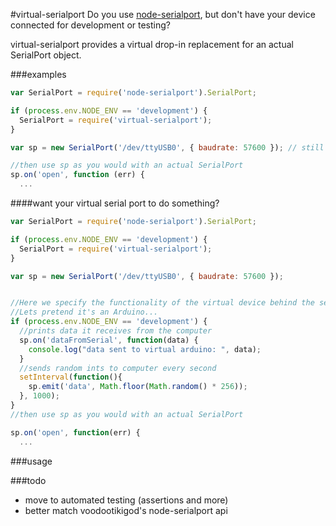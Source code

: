 #virtual-serialport
Do you use [node-serialport](https://github.com/voodootikigod/node-serialport), but don't have your device connected for development or testing?

virtual-serialport provides a virtual drop-in replacement for an actual SerialPort object.

###examples
```javascript
var SerialPort = require('node-serialport').SerialPort;

if (process.env.NODE_ENV == 'development') {
  SerialPort = require('virtual-serialport');
}

var sp = new SerialPort('/dev/ttyUSB0', { baudrate: 57600 }); // still works if testing!

//then use sp as you would with an actual SerialPort
sp.on('open', function (err) {
  ...
```

####want your virtual serial port to do something?
```javascript
var SerialPort = require('node-serialport').SerialPort;

if (process.env.NODE_ENV == 'development') {
  SerialPort = require('virtual-serialport');
}

var sp = new SerialPort('/dev/ttyUSB0', { baudrate: 57600 });


//Here we specify the functionality of the virtual device behind the serialport:
//Lets pretend it's an Arduino...
if (process.env.NODE_ENV == 'development') {
  //prints data it receives from the computer
  sp.on('dataFromSerial', function(data) {
    console.log("data sent to virtual arduino: ", data);
  }
  //sends random ints to computer every second
  setInterval(function(){
    sp.emit('data', Math.floor(Math.random() * 256));
  }, 1000);
}
//then use sp as you would with an actual SerialPort

sp.on('open', function(err) {
  ...
```

###usage


  

###todo
- move to automated testing (assertions and more)
- better match voodootikigod's node-serialport api
